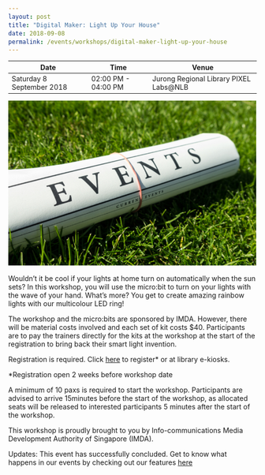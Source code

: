 ```yaml
---
layout: post
title: "Digital Maker: Light Up Your House"
date: 2018-09-08
permalink: /events/workshops/digital-maker-light-up-your-house
---
```


| Date | Time | Venue |
|--------|---|---|
| Saturday 8 September 2018 | 02:00 PM - 04:00 PM | Jurong Regional Library PIXEL Labs@NLB |

![hi](/images/events/generic-event-image.jpg)

Wouldn’t it be cool if your lights at home turn on automatically when the sun sets? In this workshop, you will use the micro:bit to turn on your lights with the wave of your hand. What’s more? You get to create amazing rainbow lights with our multicolour LED ring! 

The workshop and the micro:bits are sponsored by IMDA.  However, there will be material costs involved and each set of kit costs $40.  Participants are to pay the trainers directly for the kits at the workshop at the start of the registration to bring back their smart light invention.

 

Registration is required. Click <a href="https://nlb.gov.sg/golibrary" target="_blank">here</a> to register* or at library e-kiosks.

*Registration open 2 weeks before workshop date

A minimum of 10 paxs is required to start the workshop.
Participants are advised to arrive 15minutes before the start of the workshop, as allocated seats will be released to interested participants 5 minutes after the start of the workshop.

This workshop is proudly brought to you by Info-communications Media Development Authority of Singapore (IMDA).

Updates: This event has successfully concluded. Get to know what happens in our events by checking out our features <a href="" target="_blank">here</a>


